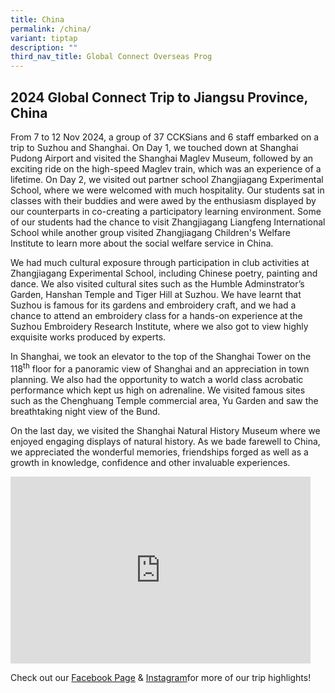 ```yaml
---
title: China
permalink: /china/
variant: tiptap
description: ""
third_nav_title: Global Connect Overseas Prog
---
```

<h2><strong>2024 Global Connect Trip to Jiangsu Province, China</strong></h2>
<p>From 7 to 12 Nov 2024, a group of 37 CCKSians and 6 staff embarked on
a trip to Suzhou and Shanghai. On Day 1, we touched down at Shanghai Pudong
Airport and visited the Shanghai Maglev Museum, followed by an exciting
ride on the high-speed Maglev train, which was an experience of a lifetime.
On Day 2, we visited out partner school Zhangjiagang Experimental School,
where we were welcomed with much hospitality. Our students sat in classes
with their buddies and were awed by the enthusiasm displayed by our counterparts
in co-creating a participatory learning environment. Some of our students
had the chance to visit Zhangjiagang Liangfeng International School while
another group visited Zhangjiagang Children's Welfare Institute to learn
more about the social welfare service in China.</p>
<p>We had much cultural exposure through participation in club activities
at Zhangjiagang Experimental School, including Chinese poetry, painting
and dance. We also visited cultural sites such as the Humble Adminstrator’s
Garden, Hanshan Temple and Tiger Hill at Suzhou. We have learnt that Suzhou
is famous for its gardens and embroidery craft, and we had a chance to
attend an embroidery class<strong> </strong>for a hands-on experience<strong> </strong>at<strong> </strong>the
Suzhou Embroidery Research Institute, where we also got to view highly
exquisite works produced by experts.</p>
<p>In Shanghai, we took an elevator to the top of the Shanghai Tower on the
118<sup>th</sup> floor for a panoramic view of Shanghai and an appreciation
in town planning. We also had the opportunity to watch a world class acrobatic
performance which kept us high on adrenaline. We visited famous sites such
as the Chenghuang Temple commercial area, Yu Garden and saw the breathtaking
night view of the Bund.</p>
<p>On the last day, we visited the Shanghai Natural History Museum where
we enjoyed engaging displays of natural history. As we bade farewell to
China, we appreciated the wonderful memories, friendships forged as well
as a growth in knowledge, confidence and other invaluable experiences.</p>
<div class="iframe-wrapper">
<iframe height="299" width="480" allowfullscreen="true" frameborder="0" src="https://docs.google.com/presentation/d/e/2PACX-1vRwGM6u05ruDantHRLSryGuGZfLaLedZcRTUCqdhA6ybZLa8W53RGkvCxwTovQomO2nccerQod5jmpN/embed?start=true&amp;loop=true&amp;delayms=3000"></iframe>
</div>
<p>Check out our <a href="https://www.facebook.com/CCKSians" rel="noopener noreferrer nofollow" target="_blank">Facebook Page</a> &amp;
<a href="https://www.instagram.com/cckssofficial/" rel="noopener noreferrer nofollow" target="_blank">Instagram</a>for more of our trip highlights!</p>
